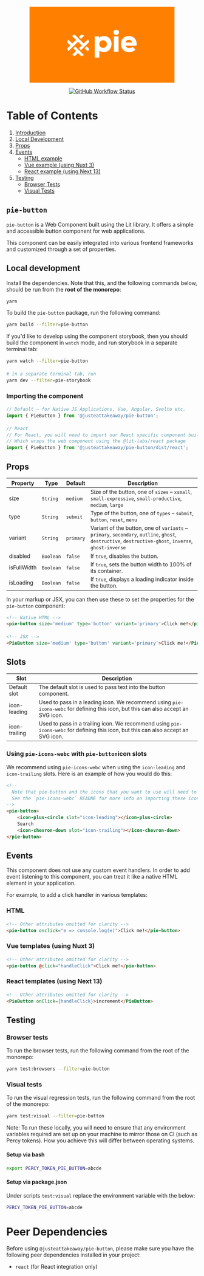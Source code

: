 <p align="center">
  <img align="center" src="../../../readme_image.png" height="200" alt="">
</p>

<p align="center">
  <a href="https://www.npmjs.com/@justeattakeaway/pie-button">
    <img alt="GitHub Workflow Status" src="https://img.shields.io/npm/v/@justeattakeaway/pie-button.svg">
  </a>
</p>

# Table of Contents

1. [Introduction](#pie-button)
2. [Local Development](#local-development)
3. [Props](#props)
4. [Events](#events)
   - [HTML example](#html)
   - [Vue example (using Nuxt 3)](#vue-templates-using-nuxt-3)
   - [React example (using Next 13)](#react-templates-using-next-13)
5. [Testing](#testing)
   - [Browser Tests](#browser-tests)
   - [Visual Tests](#visual-tests)


## `pie-button`

`pie-button` is a Web Component built using the Lit library. It offers a simple and accessible button component for web applications.

This component can be easily integrated into various frontend frameworks and customized through a set of properties.

## Local development

Install the dependencies. Note that this, and the following commands below, should be run from the **root of the monorepo**:

```bash
yarn
```

To build the `pie-button` package, run the following command:

```bash
yarn build --filter=pie-button
```

If you'd like to develop using the component storybook, then you should build the component in `watch` mode, and run storybook in a separate terminal tab:

```bash
yarn watch --filter=pie-button

# in a separate terminal tab, run
yarn dev --filter=pie-storybook
```

### Importing the component

```js
// Default – for Native JS Applications, Vue, Angular, Svelte etc.
import { PieButton } from '@justeattakeaway/pie-button';

// React
// For React, you will need to import our React specific component build
// Which wraps the web component using the @lit-labs/react package
import { PieButton } from '@justeattakeaway/pie-button/dist/react';
```

## Props

| Property    | Type      | Default   | Description                                                                                                       |
|-------------|-----------|-----------|-------------------------------------------------------------------------------------------------------------------|
| size        | `String`  | `medium`  | Size of the button, one of `sizes` – `xsmall`, `small-expressive`, `small-productive`, `medium`, `large`          |
| type        | `String`  | `submit`  | Type of the button, one of `types` – `submit`, `button`, `reset`, `menu`                                          |
| variant     | `String`  | `primary` | Variant of the button, one of `variants` – `primary`, `secondary`, `outline`, `ghost`, `destructive`, `destructive-ghost`, `inverse`, `ghost-inverse` |
| disabled    | `Boolean` | `false`   | If `true`, disables the button.                                                                                   |
| isFullWidth | `Boolean` | `false`   | If `true`, sets the button width to 100% of its container.                                                       |
| isLoading   | `Boolean` | `false`   | If `true`, displays a loading indicator inside the button.                                                        |

In your markup or JSX, you can then use these to set the properties for the `pie-button` component:

```html
<!-- Native HTML -->
<pie-button size='medium' type='button' variant='primary'>Click me!</pie-button>

<!-- JSX -->
<PieButton size='medium' type='button' variant='primary'>Click me!</PieButton>
```

## Slots

| Slot          | Description                                                                                                                        |
|---------------|------------------------------------------------------------------------------------------------------------------------------------|
| Default slot  | The default slot is used to pass text into the button component.                                                                   |
| icon-leading  | Used to pass in a leading icon. We recommend using `pie-icons-webc` for defining this icon, but this can also accept an SVG icon.  |
| icon-trailing | Used to pass in a trailing icon. We recommend using `pie-icons-webc` for defining this icon, but this can also accept an SVG icon. |

### Using `pie-icons-webc` with `pie-button`icon slots

We recommend using `pie-icons-webc` when using the `icon-leading` and `icon-trailing` slots. Here is an example of how you would do this:

```html
<!--
  Note that pie-button and the icons that you want to use will need to be imported as components into your application.
  See the `pie-icons-webc` README for more info on importing these icons.
-->
<pie-button>
    <icon-plus-circle slot="icon-leading"></icon-plus-circle>
    Search
    <icon-chevron-down slot="icon-trailing"></icon-chevron-down>
</pie-button>
```


## Events

This component does not use any custom event handlers. In order to add event listening to this component, you can treat it like a native HTML element in your application.

For example, to add a click handler in various templates:

### HTML

```html
<!-- Other attributes omitted for clarity -->
<pie-button onclick="e => console.log(e)">Click me!</pie-button>
```

### Vue templates (using Nuxt 3)

```html
<!-- Other attributes omitted for clarity -->
<pie-button @click="handleClick">Click me!</pie-button>
```

### React templates (using Next 13)

```html
<!-- Other attributes omitted for clarity -->
<PieButton onClick={handleClick}>increment</PieButton>

```

## Testing

### Browser tests

To run the browser tests, run the following command from the root of the monorepo:

```bash
yarn test:browsers --filter=pie-button
```

### Visual tests

To run the visual regression tests, run the following command from the root of the monorepo:

```bash
yarn test:visual --filter=pie-button
```

Note: To run these locally, you will need to ensure that any environment variables required are set up on your machine to mirror those on CI (such as Percy tokens). How you achieve this will differ between operating systems.

#### Setup via bash

```bash
export PERCY_TOKEN_PIE_BUTTON=abcde
```

#### Setup via package.json

Under scripts `test:visual` replace the environment variable with the below:

```bash
PERCY_TOKEN_PIE_BUTTON=abcde
```

# Peer Dependencies

Before using `@justeattakeaway/pie-button`, please make sure you have the following peer dependencies installed in your project:

- `react` (for React integration only)
